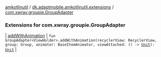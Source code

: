 [amkotlinutil](../../index.md) / [dk.adaptmobile.amkotlinutil.extensions](../index.md) / [com.xwray.groupie.GroupAdapter](index.md)

### Extensions for com.xwray.groupie.GroupAdapter

| [addWithAnimation](add-with-animation.md) | `fun GroupAdapter<ViewHolder>.addWithAnimation(recyclerView: RecyclerView, group: Group, animator: BaseItemAnimator, viewAttached: () -> `[`Unit`](https://kotlinlang.org/api/latest/jvm/stdlib/kotlin/-unit/index.html)`): `[`Unit`](https://kotlinlang.org/api/latest/jvm/stdlib/kotlin/-unit/index.html) |


